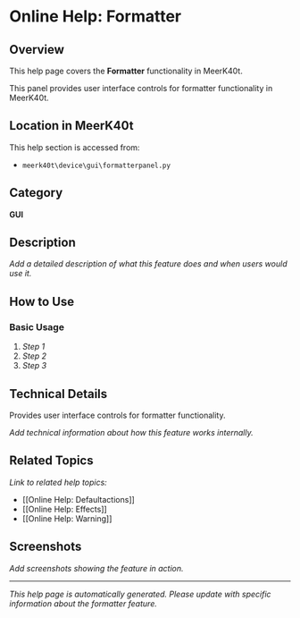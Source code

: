# Online Help: Formatter

## Overview

This help page covers the **Formatter** functionality in MeerK40t.

This panel provides user interface controls for formatter functionality in MeerK40t.

## Location in MeerK40t

This help section is accessed from:
- `meerk40t\device\gui\formatterpanel.py`

## Category

**GUI**

## Description

*Add a detailed description of what this feature does and when users would use it.*

## How to Use

### Basic Usage

1. *Step 1*
2. *Step 2*
3. *Step 3*

## Technical Details

Provides user interface controls for formatter functionality.

*Add technical information about how this feature works internally.*

## Related Topics

*Link to related help topics:*

- [[Online Help: Defaultactions]]
- [[Online Help: Effects]]
- [[Online Help: Warning]]

## Screenshots

*Add screenshots showing the feature in action.*

---

*This help page is automatically generated. Please update with specific information about the formatter feature.*
